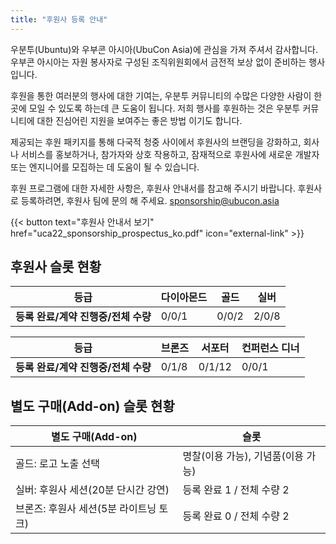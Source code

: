 ```yaml
---
title: "후원사 등록 안내"
---
```

우분투(Ubuntu)와 우부콘 아시아(UbuCon Asia)에 관심을 가져 주셔서 감사합니다. 우부콘 아시아는 자원 봉사자로 구성된 조직위원회에서 금전적 보상 없이 준비하는 행사 입니다.

후원을 통한 여러분의 행사에 대한 기여는, 우분투 커뮤니티의 수많은 다양한 사람이 한 곳에 모일 수 있도록 하는데 큰 도움이 됩니다. 저희 행사를 후원하는 것은 우분투 커뮤니티에 대한 진심어린 지원을 보여주는 좋은 방법 이기도 합니다.

제공되는 후원 패키지를 통해 다국적 청중 사이에서 후원사의 브랜딩을 강화하고, 회사나 서비스를 홍보하거나, 참가자와 상호 작용하고, 잠재적으로 후원사에 새로운 개발자 또는 엔지니어를 모집하는 데 도움이 될 수 있습니다.

후원 프로그램에 대한 자세한 사항은, 후원사 안내서를 참고해 주시기 바랍니다.
후원사로 등록하려면, 후원사 팀에 문의 해 주세요. sponsorship@ubucon.asia

{{< button text="후원사 안내서 보기" href="uca22_sponsorship_prospectus_ko.pdf" icon="external-link" >}}

## 후원사 슬롯 현황
| **등급** | 다이아몬드 | 골드 | 실버 |
| --- | --- | --- | --- |
| **등록 완료/계약 진행중/전체 수량** | 0/0/1 | 0/0/2 | 2/0/8 |

| **등급** | 브론즈 | 서포터 | 컨퍼런스 디너 |
| --- | --- | --- | --- |
| **등록 완료/계약 진행중/전체 수량** | 0/1/8 | 0/1/12 | 0/0/1 |

## 별도 구매(Add-on) 슬롯 현황
| 별도 구매(Add-on) | 슬롯 |
| --- | --- |
| 골드: 로고 노출 선택 | 명찰(이용 가능), 기념품(이용 가능) |
| 실버: 후원사 세션(20분 단시간 강연) | 등록 완료 1 / 전체 수량 2 | 
| 브론즈: 후원사 세션(5분 라이트닝 토크) | 등록 완료 0 / 전체 수량 2 | 